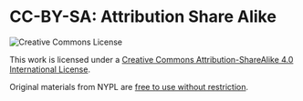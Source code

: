 # CC-BY-SA: Attribution Share Alike

![Creative Commons License](https://i.creativecommons.org/l/by-sa/4.0/80x15.png)

This work is licensed under a [Creative Commons Attribution-ShareAlike 4.0 International License](http://creativecommons.org/licenses/by-sa/4.0/).

Original materials from NYPL are [free to use without restriction](https://digitalcollections.nypl.org/about#use).
